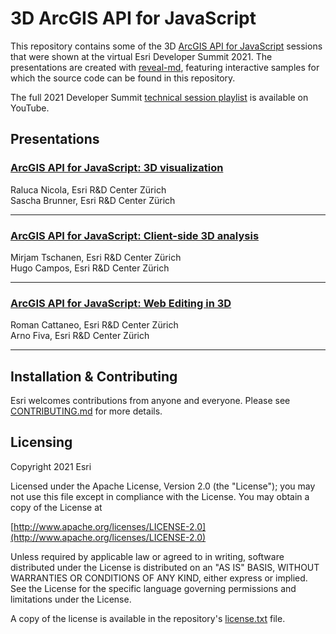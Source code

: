 # 3D ArcGIS API for JavaScript

This repository contains some of the 3D [ArcGIS API for JavaScript](https://developers.arcgis.com/javascript/) sessions that were shown at the virtual Esri Developer Summit 2021. The presentations are created with [reveal-md](https://github.com/webpro/reveal-md), featuring interactive samples for which the source code can be found in this repository.

The full 2021 Developer Summit [technical session playlist](https://www.youtube.com/playlist?list=PLaPDDLTCmy4Ys8vfmC7DbX3FHSsyosvh7) is available on YouTube.

## Presentations

### [ArcGIS API for JavaScript: 3D visualization](./)

Raluca Nicola, Esri R&D Center Zürich \
Sascha Brunner, Esri R&D Center Zürich

---

### [ArcGIS API for JavaScript: Client-side 3D analysis](./)

Mirjam Tschanen, Esri R&D Center Zürich \
Hugo Campos, Esri R&D Center Zürich

---

### [ArcGIS API for JavaScript: Web Editing in 3D](./)

Roman Cattaneo, Esri R&D Center Zürich \
Arno Fiva, Esri R&D Center Zürich

---

## Installation & Contributing

Esri welcomes contributions from anyone and everyone. Please see [CONTRIBUTING.md](CONTRIBUTING.md) for more details.

## Licensing

Copyright 2021 Esri

Licensed under the Apache License, Version 2.0 (the "License");
you may not use this file except in compliance with the License.
You may obtain a copy of the License at

[http://www.apache.org/licenses/LICENSE-2.0](http://www.apache.org/licenses/LICENSE-2.0)

Unless required by applicable law or agreed to in writing, software
distributed under the License is distributed on an "AS IS" BASIS,
WITHOUT WARRANTIES OR CONDITIONS OF ANY KIND, either express or implied.
See the License for the specific language governing permissions and
limitations under the License.

A copy of the license is available in the repository's [license.txt](./license.txt) file.
